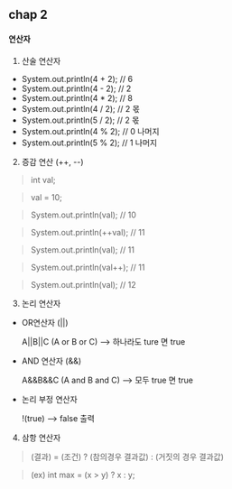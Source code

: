## chap 2
#### 연산자
1. 산술 연산자
- System.out.println(4 + 2); // 6
- System.out.println(4 - 2); // 2
- System.out.println(4 * 2); // 8
- System.out.println(4 / 2); // 2 몫
- System.out.println(5 / 2); // 2 몫
- System.out.println(4 % 2); // 0 나머지
- System.out.println(5 % 2); // 1 나머지

2. 증감 연산 (++, --)
> int val;

> val = 10;

> System.out.println(val); // 10

> System.out.println(++val); // 11

> System.out.println(val); // 11

> System.out.println(val++); // 11

> System.out.println(val); // 12

3. 논리 연산자
- OR연산자 (||)

    A||B||C (A or B or C) --> 하나라도 ture 면 true

- AND 연산자 (&&)

    A&&B&&C (A and B and C) --> 모두 true 면 true

- 논리 부정 연산자

    !(true) --> false 출력


4. 삼항 연산자
> (결과) = (조건) ? (참의경우 결과값) : (거짓의 경우 결과값)

> (ex)  int max = (x > y) ? x : y;
